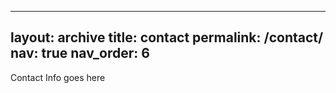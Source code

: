 ---
 layout: archive
 title: contact
 permalink: /contact/
 nav: true
 nav_order: 6
 ---

 Contact Info goes here

